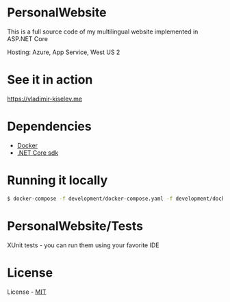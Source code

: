 # PersonalWebsite
This is a full source code of my multilingual website implemented in ASP.NET Core

Hosting: Azure, App Service, West US 2

# See it in action
https://vladimir-kiselev.me

# Dependencies
- [Docker](https://www.docker.com)
- [.NET Core sdk](https://www.microsoft.com/net/download)

# Running it locally
```sh
$ docker-compose -f development/docker-compose.yaml -f development/docker-compose-development.yaml up --build
```

# PersonalWebsite/Tests
XUnit tests - you can run them using your favorite IDE

# License
License - [MIT](https://github.com/nettsundere/PersonalWebsite/blob/develop/License.md)


